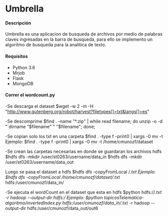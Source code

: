 Umbrella
==========
#### Descripción

Umbrella es una aplicacion de busqueda de archivos por medio de palabras claves ingresadas en la barra de busqueda,
para ello se implemento un algoritmo de busqueda para la analitica de texto.

#### Requisitos 
* Python 3.6
* Mrjob
* Flask 
* MongoDB

#### Correr el wordcount.py
-Se descarga el dataset
$wget -w 2 -m -H "http://www.gutenberg.org/robot/harvest?filetypes[]=txt&langs[]=es"

-Se descomprime
$find . -name "*.zip" | while read filename; do unzip -o -d "`dirname "$filename"`" "$filename"; done; 

-Se copian solo los txt en una carpeta
$find . -type f -print0 | xargs -0 mv -t <Nuevo directorio>
Ejemplo:
$find . -type f -print0 | xargs -0 mv -t /home/cmunozf/dataset

-Se crean las carpetas necesarias en donde se guardaran los archivos hdfs
$hdfs dfs -mkdir /user/st0263/username/data_in
$hdfs dfs -mkdir /user/st0263/username/data_out

Luego se pasa el dataset a hdfs 
$hdfs dfs -copyFromLocal <directorio a copiar>/*.txt <directorio final>
Ejemplo:
$hdfs dfs -copyFromLocal /home/cmunozf/dataset/*.txt hdfs:/user/cmunozf/data_in/

-Se ejecuta el wordCount en el dataset que esta en hdfs
$python <direccion fichero> hdfs:/<direccion donde estan los datos>/*.txt -r hadoop --output-dir hdfs:/<directorio salida de lso datos>
Ejemplo:
$python topicosTelematica-algoritmo/invertedIndex.py hdfs:/user/cmunozf/data_in/*.txt -r hadoop --output-dir hdfs:/user/cmunozf/data_out/out6
